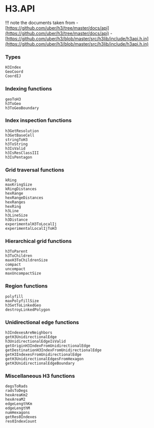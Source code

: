 # H3.API

!!! note
    the documents taken from
    - [https://github.com/uber/h3/tree/master/docs/api](https://github.com/uber/h3/tree/master/docs/api)
    - [https://github.com/uber/h3/blob/master/src/h3lib/include/h3api.h.in](https://github.com/uber/h3/blob/master/src/h3lib/include/h3api.h.in)

### Types
```@docs
H3Index
GeoCoord
CoordIJ
```

### Indexing functions
```@docs
geoToH3
h3ToGeo
h3ToGeoBoundary
```

### Index inspection functions
```@docs
h3GetResolution
h3GetBaseCell
stringToH3
h3ToString
h3IsValid
h3IsResClassIII
h3IsPentagon
```

### Grid traversal functions
```@docs
kRing
maxKringSize
kRingDistances
hexRange
hexRangeDistances
hexRanges
hexRing
h3Line
h3LineSize
h3Distance
experimentalH3ToLocalIj
experimentalLocalIjToH3
```

### Hierarchical grid functions
```@docs
h3ToParent
h3ToChildren
maxH3ToChildrenSize
compact
uncompact
maxUncompactSize
```

### Region functions
```@docs
polyfill
maxPolyfillSize
h3SetToLinkedGeo
destroyLinkedPolygon
```

### Unidirectional edge functions
```@docs
h3IndexesAreNeighbors
getH3UnidirectionalEdge
h3UnidirectionalEdgeIsValid
getOriginH3IndexFromUnidirectionalEdge
getDestinationH3IndexFromUnidirectionalEdge
getH3IndexesFromUnidirectionalEdge
getH3UnidirectionalEdgesFromHexagon
getH3UnidirectionalEdgeBoundary
```

### Miscellaneous H3 functions
```@docs
degsToRads
radsToDegs
hexAreaKm2
hexAreaM2
edgeLengthKm
edgeLengthM
numHexagons
getRes0Indexes
res0IndexCount
```
